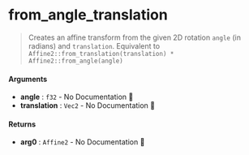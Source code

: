 # from\_angle\_translation

>  Creates an affine transform from the given 2D rotation `angle` (in radians) and
>  `translation`.
>  Equivalent to `Affine2::from_translation(translation) * Affine2::from_angle(angle)`

#### Arguments

- **angle** : `f32` \- No Documentation 🚧
- **translation** : `Vec2` \- No Documentation 🚧

#### Returns

- **arg0** : `Affine2` \- No Documentation 🚧